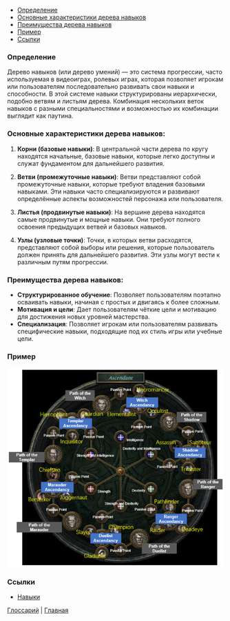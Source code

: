 - [Определение](#Определение)
- [Основные характеристики дерева навыков](#Основные%20характеристики%20дерева%20навыков)
- [Преимущества дерева навыков](SkillsTree.md#Преимущества%20дерева%20навыков)
- [Пример](#Пример)
- [Ссылки](#Ссылки)
### Определение

Дерево навыков (или дерево умений) — это система прогрессии, часто используемая в видеоиграх, ролевых играх, которая позволяет игрокам или пользователям последовательно развивать свои навыки и способности. В этой системе навыки структурированы иерархически, подобно ветвям и листьям дерева. Комбинация нескольких веток навыков с разными специальностями и возможностью их комбинации выглядит как паутина.

### Основные характеристики дерева навыков:

1. **Корни (базовые навыки)**: В центральной части дерева по кругу находятся начальные, базовые навыки, которые легко доступны и служат фундаментом для дальнейшего развития.
    
2. **Ветви (промежуточные навыки)**: Ветви представляют собой промежуточные навыки, которые требуют владения базовыми навыками. Эти навыки часто специализируются и развивают определённые аспекты возможностей персонажа или пользователя.
    
3. **Листья (продвинутые навыки)**: На вершине дерева находятся самые продвинутые и мощные навыки. Они требуют полного освоения предыдущих ветвей и базовых навыков.
    
4. **Узлы (узловые точки)**: Точки, в которых ветви расходятся, представляют собой выборы или решения, которые пользователь должен принять для дальнейшего развития. Эти узлы могут вести к различным путям прогрессии.

### Преимущества дерева навыков:

- **Структурированное обучение**: Позволяет пользователям поэтапно осваивать навыки, начиная с простых и двигаясь к более сложным.
- **Мотивация и цели**: Дает пользователям чёткие цели и мотивацию для достижения новых уровней мастерства.
- **Специализация**: Позволяет игрокам или пользователям развивать специфические навыки, подходящие под их стиль игры или учебные цели.

### Пример

![](../Img/SkillTreeImg.png)

### Ссылки
- [Навыки](Skills.md)

[Глоссарий](../Glossary.md) | [Главная](../Shenghua%20Quest.md) 